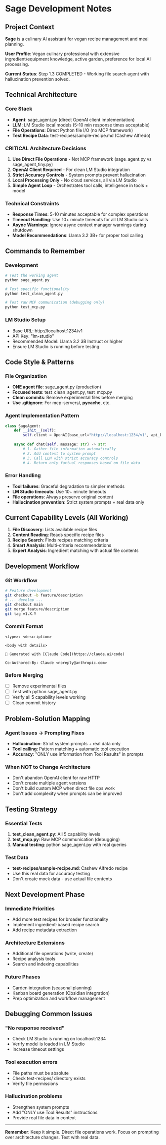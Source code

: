 # Sage Development Notes

## Project Context
**Sage** is a culinary AI assistant for vegan recipe management and meal planning.

**User Profile**: Vegan culinary professional with extensive ingredient/equipment knowledge, active garden, preference for local AI processing.

**Current Status**: Step 1.3 COMPLETED - Working file search agent with hallucination prevention solved.

## Technical Architecture

### Core Stack
- **Agent**: sage_agent.py (direct OpenAI client implementation)
- **LLM**: LM Studio local models (5-10 min response times acceptable)
- **File Operations**: Direct Python file I/O (no MCP framework)
- **Test Recipe Data**: test-recipes/sample-recipe.md (Cashew Alfredo)

### CRITICAL Architecture Decisions
1. **Use Direct File Operations** - Not MCP framework (sage_agent.py vs sage_agent_tiny.py)
2. **OpenAI Client Required** - For clean LM Studio integration  
3. **Strict Accuracy Controls** - System prompts prevent hallucination
4. **Local Processing Only** - No cloud services, all via LM Studio
5. **Simple Agent Loop** - Orchestrates tool calls, intelligence in tools + model

### Technical Constraints
- **Response Times**: 5-10 minutes acceptable for complex operations
- **Timeout Handling**: Use 10+ minute timeouts for all LM Studio calls
- **Async Warnings**: Ignore async context manager warnings during shutdown
- **Model Recommendations**: Llama 3.2 3B+ for proper tool calling

## Commands to Remember

### Development
```bash
# Test the working agent
python sage_agent.py

# Test specific functionality  
python test_clean_agent.py

# Test raw MCP communication (debugging only)
python test_mcp.py
```

### LM Studio Setup
- Base URL: http://localhost:1234/v1
- API Key: "lm-studio" 
- Recommended Model: Llama 3.2 3B Instruct or higher
- Ensure LM Studio is running before testing

## Code Style & Patterns

### File Organization
- **ONE agent file**: sage_agent.py (production)
- **Focused tests**: test_clean_agent.py, test_mcp.py
- **Clean commits**: Remove experimental files before merging
- **Use .gitignore**: For mcp-servers/, __pycache__, etc.

### Agent Implementation Pattern
```python
class SageAgent:
    def __init__(self):
        self.client = OpenAI(base_url="http://localhost:1234/v1", api_key="lm-studio")
        
    async def chat(self, message: str) -> str:
        # 1. Gather file information automatically
        # 2. Add context to system prompt  
        # 3. Call LLM with strict accuracy controls
        # 4. Return only factual responses based on file data
```

### Error Handling
- **Tool failures**: Graceful degradation to simpler methods
- **LM Studio timeouts**: Use 10+ minute timeouts
- **File operations**: Always preserve original content
- **Hallucination prevention**: Strict system prompts + real data only

## Current Capability Levels (All Working)

1. **File Discovery**: Lists available recipe files
2. **Content Reading**: Reads specific recipe files 
3. **Recipe Search**: Finds recipes matching criteria
4. **Smart Analysis**: Multi-criteria recommendations
5. **Expert Analysis**: Ingredient matching with actual file contents

## Development Workflow

### Git Workflow
```bash
# Feature development
git checkout -b feature/description
# ... develop ...
git checkout main
git merge feature/description
git tag v1.X.Y
```

### Commit Format
```
<type>: <description>

<body with details>

🌿 Generated with [Claude Code](https://claude.ai/code)

Co-Authored-By: Claude <noreply@anthropic.com>
```

### Before Merging
- [ ] Remove experimental files
- [ ] Test with python sage_agent.py
- [ ] Verify all 5 capability levels working
- [ ] Clean commit history

## Problem-Solution Mapping

### Agent Issues → Prompting Fixes
- **Hallucination**: Strict system prompts + real data only
- **Tool calling**: Pattern matching + automatic tool execution
- **Accuracy**: "ONLY use information from Tool Results" in prompts

### When NOT to Change Architecture
- Don't abandon OpenAI client for raw HTTP
- Don't create multiple agent versions  
- Don't build custom MCP when direct file ops work
- Don't add complexity when prompts can be improved

## Testing Strategy

### Essential Tests
1. **test_clean_agent.py**: All 5 capability levels
2. **test_mcp.py**: Raw MCP communication (debugging)
3. **Manual testing**: python sage_agent.py with real queries

### Test Data
- **test-recipes/sample-recipe.md**: Cashew Alfredo recipe
- Use this real data for accuracy testing
- Don't create mock data - use actual file contents

## Next Development Phase

### Immediate Priorities
- Add more test recipes for broader functionality
- Implement ingredient-based recipe search
- Add recipe metadata extraction

### Architecture Extensions
- Additional file operations (write, create)
- Recipe analysis tools
- Search and indexing capabilities

### Future Phases
- Garden integration (seasonal planning)
- Kanban board generation (Obsidian integration)
- Prep optimization and workflow management

## Debugging Common Issues

### "No response received"
- Check LM Studio is running on localhost:1234
- Verify model is loaded in LM Studio
- Increase timeout settings

### Tool execution errors
- File paths must be absolute
- Check test-recipes/ directory exists
- Verify file permissions

### Hallucination problems
- Strengthen system prompts
- Add "ONLY use Tool Results" instructions
- Provide real file data in context

---

**Remember**: Keep it simple. Direct file operations work. Focus on prompting over architecture changes. Test with real data.